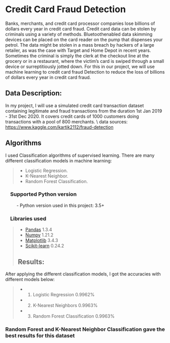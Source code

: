 # Credit Card Fraud Detection
Banks, merchants, and credit card processor companies lose billions of dollars every year in credit
card fraud. Credit card data can be stolen by criminals using a variety of methods. Bluetoothenabled
data skimming devices can be placed on the card reader on the pump that dispenses your
petrol. The data might be stolen in a mass breach by hackers of a large retailer, as was the case
with Target and Home Depot in recent years. Sometimes the criminal is simply the clerk at the
checkout line at the grocery or in a restaurant, where the victim’s card is swiped through a small
device or surreptitiously jotted down. For this in our project, we will use machine learning to
credit card fraud Detection to reduce the loss of billions of dollars every year in credit card fraud.
## Data Description:
In my project, I will use a simulated credit card transaction dataset containing legitimate and fraud transactions from the duration 1st Jan 2019 - 31st Dec 2020. It covers credit cards of 1000 customers doing transactions with a pool of 800 merchants. \\
data sources: https://www.kaggle.com/kartik2112/fraud-detection
## Algorithms
I used Classification algorithms of supervised learning. There are many different classification models in machine learning: 
> *  Logistic Regression.
> *  K-Nearest Neighbor.
> *  Random Forest Classification.
### &nbsp;&nbsp;&nbsp; Supported Python version
&nbsp;&nbsp;&nbsp;&nbsp;&nbsp;&nbsp;&nbsp;&nbsp;&nbsp;- Python version used in this project: 3.5+

### &nbsp;&nbsp;&nbsp; Libraries used

> *  [Pandas](http://pandas.pydata.org) 1.3.4
> *  [Numpy](http://www.numpy.org) 1.21.2
> *  [Matplotlib](https://matplotlib.org) 3.4.3
> *  [Scikit-learn](http://scikit-learn.org/stable/) 0.24.2
> ## Results:
After applying the different classification models, I got the accuracies with different models below:
> *  1. Logistic Regression 0.9962%
> *  2. K-Nearest Neighbors 0.9963%
> *  3. Random Forest Classification 0.9963%
### Random Forest and K-Nearest Neighbor Classification gave the best results for this dataset


